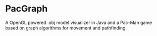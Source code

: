 # PacGraph
A OpenGL powered .obj model visualizer in Java and a Pac-Man game based on graph algorithms for movement and pathfinding.
